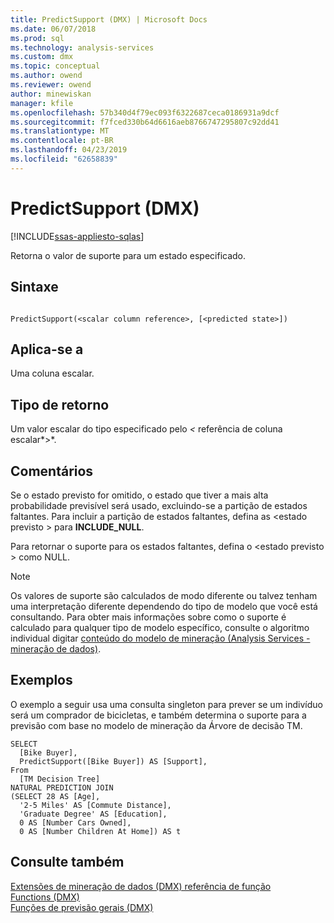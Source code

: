 ```yaml
---
title: PredictSupport (DMX) | Microsoft Docs
ms.date: 06/07/2018
ms.prod: sql
ms.technology: analysis-services
ms.custom: dmx
ms.topic: conceptual
ms.author: owend
ms.reviewer: owend
author: minewiskan
manager: kfile
ms.openlocfilehash: 57b340d4f79ec093f6322687ceca0186931a9dcf
ms.sourcegitcommit: f7fced330b64d6616aeb8766747295807c92dd41
ms.translationtype: MT
ms.contentlocale: pt-BR
ms.lasthandoff: 04/23/2019
ms.locfileid: "62658839"
---
```

# <a name="predictsupport-dmx"></a>PredictSupport (DMX)
[!INCLUDE[ssas-appliesto-sqlas](../includes/ssas-appliesto-sqlas.md)]

  Retorna o valor de suporte para um estado especificado.  
  
## <a name="syntax"></a>Sintaxe  
  
```  
  
PredictSupport(<scalar column reference>, [<predicted state>])  
```  
  
## <a name="applies-to"></a>Aplica-se a  
 Uma coluna escalar.  
  
## <a name="return-type"></a>Tipo de retorno  
 Um valor escalar do tipo especificado pelo *\<* referência de coluna escalar*>*.  
  
## <a name="remarks"></a>Comentários  
 Se o estado previsto for omitido, o estado que tiver a mais alta probabilidade previsível será usado, excluindo-se a partição de estados faltantes. Para incluir a partição de estados faltantes, defina as \<estado previsto > para **INCLUDE_NULL**.  
  
 Para retornar o suporte para os estados faltantes, defina o \<estado previsto > como NULL.  
  
> [!NOTE]  
>  Os valores de suporte são calculados de modo diferente ou talvez tenham uma interpretação diferente dependendo do tipo de modelo que você está consultando. Para obter mais informações sobre como o suporte é calculado para qualquer tipo de modelo específico, consulte o algoritmo individual digitar [conteúdo do modelo de mineração &#40;Analysis Services - mineração de dados&#41;](../analysis-services/data-mining/mining-model-content-analysis-services-data-mining.md).  
  
## <a name="examples"></a>Exemplos  
 O exemplo a seguir usa uma consulta singleton para prever se um indivíduo será um comprador de bicicletas, e também determina o suporte para a previsão com base no modelo de mineração da Árvore de decisão TM.  
  
```  
SELECT  
  [Bike Buyer],  
  PredictSupport([Bike Buyer]) AS [Support],  
From  
  [TM Decision Tree]  
NATURAL PREDICTION JOIN  
(SELECT 28 AS [Age],  
  '2-5 Miles' AS [Commute Distance],  
  'Graduate Degree' AS [Education],  
  0 AS [Number Cars Owned],  
  0 AS [Number Children At Home]) AS t  
```  
  
## <a name="see-also"></a>Consulte também  
 [Extensões de mineração de dados &#40;DMX&#41; referência de função](../dmx/data-mining-extensions-dmx-function-reference.md)   
 [Functions &#40;DMX&#41;](../dmx/functions-dmx.md)   
 [Funções de previsão gerais &#40;DMX&#41;](../dmx/general-prediction-functions-dmx.md)  
  
  
